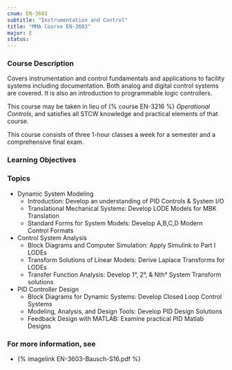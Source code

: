 ```yaml
---
cnum: EN-3603
subtitle: "Instrumentation and Control"
title: "MMA Course EN-3603"
major: E
status: 
---
```


### Course Description

Covers instrumentation and control fundamentals and applications to facility systems including documentation. Both analog and digital control systems are covered. It is also an introduction to programmable logic controllers.

This course may be taken in lieu of {% course EN-3216 %} *Operational Controls*, and satisfies all STCW knowledge and practical elements of that course.

This course consists of three 1-hour classes a week for a semester and a comprehensive final exam.


### Learning Objectives



### Topics

* Dynamic System Modeling
	* Introduction: Develop an understanding of PID Controls & System I/O
	* Translational Mechanical Systems: Develop LODE Models for MBK Translation
	* Standard Forms for System Models: Develop A,B,C,D Modern Control Formats
* Control System Analysis
	* Block Diagrams and Computer Simulation: Apply Simulink to Part I LODEs
	* Transform Solutions of Linear Models: Derive Laplace Transforms for LODEs
	* Transfer Function Analysis: Develop 1°, 2°, & Nth° System Transform solutions
* PID Controller Design
	* Block Diagrams for Dynamic Systems: Develop Closed Loop Control Systems
	* Modeling, Analysis, and Design Tools: Develop PID Design Solutions
	* Feedback Design with MATLAB: Examine practical PID Matlab Designs


### For more information, see 

* {% imagelink EN-3603-Bausch-S16.pdf %} 



